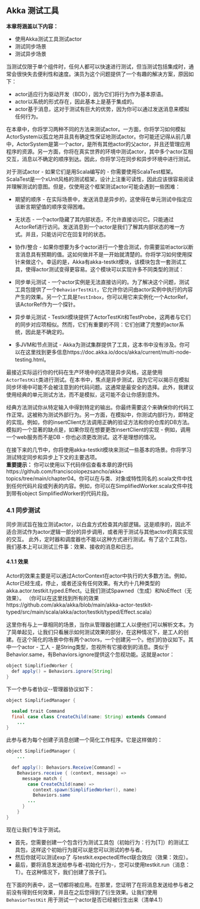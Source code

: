 ## Akka 测试工具    

**本章将涵盖以下内容：**
* 使用Akka测试工具测试actor 
* 测试同步场景  
* 测试异步场景  

当测试仅限于单个组件时，任何人都可以快速进行测试，但当测试包括集成时，通常会很快失去便利性和速度。演员为这个问题提供了一个有趣的解决方案，原因如下：    
* actor适应行为驱动开发（BDD），因为它们将行为作为基本原语。    
* actor以系统的形式存在，因此基本上是基于集成的。   
* actor基于消息，这对于测试有巨大的优势，因为你可以通过发送消息来模拟任何行为。 

在本章中，你将学习两种不同的方法来测试actor。一方面，你将学习如何模拟ActorSystem以孤立地并且具有确定性保证地测试actor。你可能还记得从前几章中，ActorSystem是第一个actor，是所有其他actor的父actor，并且还管理应用程序的资源。另一方面，你将在真实世界的环境中测试actor，其中多个actor互相交互，消息以不确定的顺序到达。因此，你将学习在同步和异步环境中进行测试。   

对于测试actor - 如果它们是用Scala编写的 - 你需要使用ScalaTest框架。ScalaTest是一个xUnit风格的测试框架，设计上注重可读性，因此应该很容易阅读并理解测试的意图。但是，仅使用这个框架测试actor可能会遇到一些困难：  
* 期望的顺序 - 在实际场景中，发送消息是异步的，这使得在单元测试中指定应该断言期望值的顺序变得困难。 
* 无状态 - 一个actor隐藏了其内部状态，不允许直接访问它。只能通过ActorRef进行访问。发送消息到一个actor是我们了解其内部状态的唯一方式。并且，只能访问它在回复时的状态。   
* 协作/整合 - 如果你想要为多个actor进行一个整合测试，你需要监听actor以断言消息具有预期的值。这如何做并不是一开始就清楚的。你将学习如何使用探针来做这个。幸运的是，Akka有akka-testkit模块，该模块包含一套测试工具，使得actor测试变得更容易。这个模块可以实现许多不同类型的测试： 

* 同步单元测试 - 一个actor实例是无法直接访问的。为了解决这个问题，测试工具包提供了一个`BehaviorTestKit`，它允许你访问由actor实例中执行的内容产生的效果。另一个工具是`TestInbox`，你可以用它来实例化一个ActorRef，该ActorRef作为一个探针。   
* 异步单元测试 - Testkit模块提供了ActorTestKit和TestProbe，这两者与它们的同步对应项相似。然而，它们有重要的不同：它们创建了完整的actor系统，因此是不确定的。     
* 多JVM和节点测试 - Akka为测试集群提供了工具，这本书中没有涉及。你可以在这里找到更多信息https://doc.akka.io/docs/akka/current/multi-node-testing.html。 

最接近实际运行你的代码在生产环境中的选项是异步风格，这是使用`ActorTestKit`类进行测试。在本书中，焦点是异步测试，因为它可以揭示在模拟同步环境中可能不会被注意到的代码问题。这通常是最安全的选择。此外，我建议使用经典的单元测试方法，而不是模拟，这可能不会让你感到意外。    

经典方法测试你从特定输入中得到特定的输出。你最终需要这个来确保你的代码工作正常。这被称为测试外部行为。另一方面，在模拟中，你测试内部行为，即特定的实现。例如，你的insertClient方法调用正确的验证方法和你的仓库的DB方法。模拟的一个显著的缺点是，如果你现在想要更改insertClient的实现 - 例如，调用一个web服务而不是DB - 你也必须更改测试。这不是理想的情况。 

在接下来的几节中，你将使用akka-testkit模块来测试一些基本的场景。你将学习测试特定同步和异步上下文的主要选项。    
**重要提示：**
你可以使用以下代码伴侣查看本章的源代码https://github.com/franciscolopezsancho/akka-topics/tree/main/chapter04。你可以在与类、对象或特性同名的.scala文件中找到任何代码片段或列表的内容。例如，你可以在SimplifiedWorker.scala文件中找到带有object SimplifiedWorker的代码片段。        

### 4.1 同步测试 
同步测试旨在独立测试actor，以白盒方式检查其内部逻辑。这是顺序的，因此不适合测试作为actor逻辑一部分的异步调用，或者用于测试与其他actor的真实实现的交互。 
此外，定时器和调度器也不能以这种方式进行测试。有了这个工具包，我们基本上可以测试三件事：效果、接收的消息和日志。    

#### 4.1.1 效果
Actor的效果主要是可以通过ActorContext在actor中执行的大多数方法。例如，Actor已经生成，停止，或者还没有任何效果。有大约十几种类型的akka.actor.testkit.typed.Effect。让我们测试Spawned（生成）和NoEffect（无效果）。 （你可以在这里找到所有的效果https://github.com/akka/akka/blob/main/akka-actor-testkit-typed/src/main/scala/akka/actor/testkit/typed/Effect.scala）    

这里你有与上一章相同的场景，当你从管理器创建工人以便他们可以解析文本。为了简单起见，让我们只看展示如何测试效果的部分，在这种情况下，是工人的创建。在这个简化的场景中你有两个actors，一个创建另一个。他们的协议如下。其中一个actor - 工人 - 是String类型，忽视所有它接收到的消息。类似于Behavior.same，有Behaviors.ignore提供这个忽视功能。这就是actor：     
```java
object SimplifiedWorker {
  def apply() = Behaviors.ignore[String]
}
```
下一个参与者协议--管理器协议如下：  
```java
object SimplifiedManager {

  sealed trait Command
  final case class CreateChild(name: String) extends Command
    ...
}
``` 
此参与者为每个创建子消息创建一个简化工作程序。它是这样做的：    
```java
object SimplifiedManager {
    ...

  def apply(): Behaviors.Receive[Command] =
    Behaviors.receive { (context, message) =>
      message match {
        case CreateChild(name) =>
          context.spawn(SimplifiedWorker(), name)
          Behaviors.same
        ...
      }
    }
}
``` 
现在让我们专注于测试。  
* 首先，您需要创建一个包含行为测试工具包（初始行为：行为[T]）的测试工具包，这样这个初始行为就可以是您可以测试的参与者。 
* 然后你就可以测试exp了 与testkit.expectedEffect联合效应（效果：效应）。        
* 最后，要将消息发送给参与者-初始化行为-，您可以使用testkit.run（消息： T）。在这种情况下，我们创建了孩子们。  

在下面的列表中，这一切都将被应用。在那里，您证明了在将消息发送给参与者之前没有得到任何效果，并且在之后您得到了衍生效果。让我们使用`BehaviorTestKit` 用于测试一个actor是否已经被衍生出来（清单4.1）  


